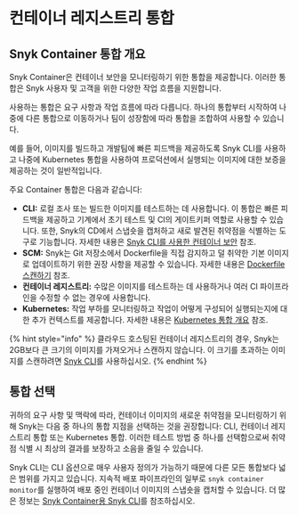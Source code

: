 # 컨테이너 레지스트리 통합

## Snyk Container 통합 개요

Snyk Container은 컨테이너 보안을 모니터링하기 위한 통합을 제공합니다. 이러한 통합은 Snyk 사용자 및 고객을 위한 다양한 작업 흐름을 지원합니다.

사용하는 통합은 요구 사항과 작업 흐름에 따라 다릅니다. 하나의 통합부터 시작하여 나중에 다른 통합으로 이동하거나 팀이 성장함에 따라 통합을 조합하여 사용할 수 있습니다.

예를 들어, 이미지를 빌드하고 개발팀에 빠른 피드백을 제공하도록 Snyk CLI를 사용하고 나중에 Kubernetes 통합을 사용하여 프로덕션에서 실행되는 이미지에 대한 보증을 제공하는 것이 일반적입니다.

주요 Container 통합은 다음과 같습니다:
- **CLI:** 로컬 조사 또는 빌드한 이미지를 테스트하는 데 사용합니다. 이 통합은 빠른 피드백을 제공하고 기계에서 초기 테스트 및 CI의 게이트키퍼 역할로 사용할 수 있습니다. 또한, Snyk의 CD에서 스냅숏을 캡처하고 새로 발견된 취약점을 식별하는 도구로 기능합니다. 자세한 내용은 [Snyk CLI를 사용한 컨테이너 보안](../../../snyk-cli/scan-and-maintain-projects-using-the-cli/snyk-cli-for-snyk-container/) 참조.
- **SCM:** Snyk는 Git 저장소에서 Dockerfile을 직접 감지하고 덜 취약한 기본 이미지로 업데이트하기 위한 권장 사항을 제공할 수 있습니다. 자세한 내용은 [Dockerfile 스캔하기](../../../scan-with-snyk/snyk-container/scan-your-dockerfile/) 참조.
- **컨테이너 레지스트리:** 수많은 이미지를 테스트하는 데 사용하거나 여러 CI 파이프라인을 수정할 수 없는 경우에 사용합니다.
- **Kubernetes:** 작업 부하를 모니터링하고 작업이 어떻게 구성되어 실행되는지에 대한 추가 컨텍스트를 제공합니다. 자세한 내용은 [Kubernetes 통합 개요](../kubernetes-integration/overview-of-kubernetes-integration/) 참조.

{% hint style="info" %}
클라우드 호스팅된 컨테이너 레지스트리의 경우, Snyk는 2GB보다 큰 크기의 이미지를 가져오거나 스캔하지 않습니다. 이 크기를 초과하는 이미지를 스캔하려면 [Snyk CLI](../../../snyk-cli/scan-and-maintain-projects-using-the-cli/snyk-cli-for-snyk-container/)를 사용하십시오.
{% endhint %}

##  통합 선택

귀하의 요구 사항 및 맥락에 따라, 컨테이너 이미지의 새로운 취약점을 모니터링하기 위해 Snyk는 다음 중 하나의 통합 지점을 선택하는 것을 권장합니다: CLI, 컨테이너 레지스트리 통합 또는 Kubernetes 통합. 이러한 테스트 방법 중 하나를 선택함으로써 취약점 식별 시 최상의 결과를 보장하고 소음을 줄일 수 있습니다.

Snyk CLI는 CLI 옵션으로 매우 사용자 정의가 가능하기 때문에 다른 모든 통합보다 넓은 범위를 가지고 있습니다. 지속적 배포 파이프라인의 일부로 `snyk container monitor`를 실행하여 배포 중인 컨테이너 이미지의 스냅숏을 캡처할 수 있습니다. 더 많은 정보는 [Snyk Container용 Snyk CLI](../../../snyk-cli/scan-and-maintain-projects-using-the-cli/snyk-cli-for-snyk-container/)를 참조하십시오.